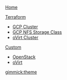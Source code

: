 [Home](index.md)

[Terraform]()

  * [GCP Cluster](gcp-cluster.md)
  * [GCP NFS Storage Class](gcp-nfs-helm2.md)
  * [oVirt Cluster](ovirt-cluster.md)

[Custom]()

  * [OpenStack](openstack.md)
  * [oVirt](ovirt-cp.md)

[gimmick:theme](flatly)

